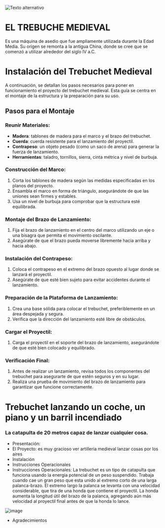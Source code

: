 ![Texto alternativo](https://th.bing.com/th/id/R.a69794fb10d76e2a1102574462da59dd?rik=QH49TEpNWNZFng&riu=http%3a%2f%2fmedievallifestyle.com%2fimages%2fsiege-engines%2ftrebuchet.jpg&ehk=1kHax658Ht1LMkquflGh6wVlT4NL%2bPd0feKY2D%2bSTUk%3d&risl=&pid=ImgRaw&r=0&sres=1&sresct=1)
# EL TREBUCHE MEDIEVAL
Es una máquina de asedio que fue ampliamente utilizada durante la Edad Media. Su origen se remonta a la antigua China, donde se cree que se comenzó a utilizar alrededor del siglo IV a.C.
# Instalación del Trebuchet Medieval

A continuación, se detallan los pasos necesarios para poner en funcionamiento el proyecto del trebuchet medieval. Esta guía se centra en el montaje de la estructura y la preparación para su uso.

## Pasos para el Montaje

### Reunir Materiales:
- **Madera**: tablones de madera para el marco y el brazo del trebuchet.
- **Cuerda**: cuerda resistente para el lanzamiento del proyectil.
- **Contrapeso**: un objeto pesado (como un saco de arena) para generar la fuerza de lanzamiento.
- **Herramientas**: taladro, tornillos, sierra, cinta métrica y nivel de burbuja.

### Construcción del Marco:
1. Corta los tablones de madera según las medidas especificadas en los planos del proyecto.
2. Ensambla el marco en forma de triángulo, asegurándote de que las uniones sean firmes y estables.
3. Usa un nivel de burbuja para comprobar que la estructura esté equilibrada.

### Montaje del Brazo de Lanzamiento:
1. Fija el brazo de lanzamiento en el centro del marco utilizando un eje o una bisagra que permita el movimiento oscilante.
2. Asegúrate de que el brazo pueda moverse libremente hacia arriba y hacia abajo.

### Instalación del Contrapeso:
1. Coloca el contrapeso en el extremo del brazo opuesto al lugar donde se lanzará el proyectil.
2. Asegúrate de que esté bien sujeto para evitar accidentes durante el lanzamiento.

### Preparación de la Plataforma de Lanzamiento:
1. Crea una base sólida para colocar el trebuchet, preferiblemente en un área despejada y segura.
2. Verifica que la dirección del lanzamiento esté libre de obstáculos.

### Cargar el Proyectil:
1. Carga el proyectil en el soporte del brazo de lanzamiento, asegurándote de que esté bien colocado y equilibrado.

### Verificación Final:
1. Antes de realizar un lanzamiento, revisa todos los componentes del trebuchet para asegurarte de que estén seguros y en su lugar.
2. Realiza una prueba de movimiento del brazo de lanzamiento para garantizar que funcione correctamente.
# Trebuchet lanzando un coche, un piano y un barril incendiado  
### La catapulta de 20 metros capaz de lanzar cualquier cosa.
+ Presentación:
+ El Proyecto: es muy gracioso ver artilleria medieval lanzar cosas por los aires
+ Instalación
+ Instrucciones Operacionales 
+ Instrucciones Operacionales: La trebuchet es un tipo de catapulta que funciona usando la energía potencial de un peso suspendido. Trabaja cuando cae un gran peso que esta unido al extremo corto de una larga palanca-brazo. El extremo largo la palanca se levanta con una velocidad considerable, que tira de una honda que contiene el proyectil. La honda aumenta la longitud útil del brazo de la palanca, agregando aún más velocidad al proyectil final antes de que la honda lo lance.
  
![image](https://github.com/user-attachments/assets/36ca5809-6bd5-475a-b0a5-3aa8ce7b3df2)

+ Agradecimientos
